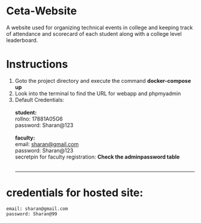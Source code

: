 # Ceta-Website

A website used for organizing technical events in college and keeping track of attendance and scorecard of each student along with a college level leaderboard.

# Instructions
1) Goto the project directory and execute the command **docker-compose up**
2) Look into the terminal to find the URL for webapp and phpmyadmin
3) Default Credentials:<br><br>
       **student:**<br>
            rollno: 17881A05G6<br>
            password: Sharan@123<br><br>
       **faculty:**<br>
            email: sharan@gmail.com<br>
            password: Sharan@123<br>
            secretpin for faculty registration: **Check the adminpassword table**<br><br><hr>

# credentials for hosted site:
    email: sharan@gmail.com
    password: Sharan@99
